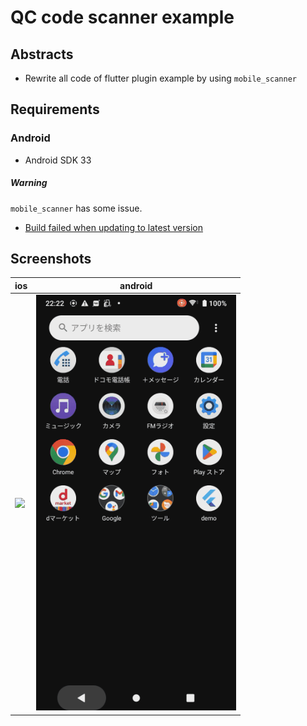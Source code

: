 # QC code scanner example

## Abstracts

* Rewrite all code of flutter plugin example by using `mobile_scanner`

## Requirements

### Android

* Android SDK 33

##### Warning

`mobile_scanner` has some issue.

* [Build failed when updating to latest version](https://github.com/juliansteenbakker/mobile_scanner/issues/729)

## Screenshots

|ios|android|
|---|---|
|<img src="./images/ios.gif" width="320" />|<img src="./images/android.gif" width="320" />|
